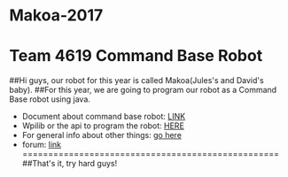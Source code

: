 # Makoa-2017
Team 4619 Command Base Robot
============================
##Hi guys, our robot for this year is called Makoa(Jules's and David's baby).
##For this year, we are going to program our robot as a Command Base robot using java.

* Document about command base robot: [LINK](https://wpilib.screenstepslive.com/s/3120/m/7952/l/105519-what-is-command-based-programming)
* Wpilib or the api to program the robot: [HERE](http://first.wpi.edu/FRC/roborio/release/docs/java/)
* For general info about other things: [go here](https://wpilib.screenstepslive.com/s/4485)
* forum: [link](https://www.chiefdelphi.com)
==================================================
##That's it, try hard guys!
